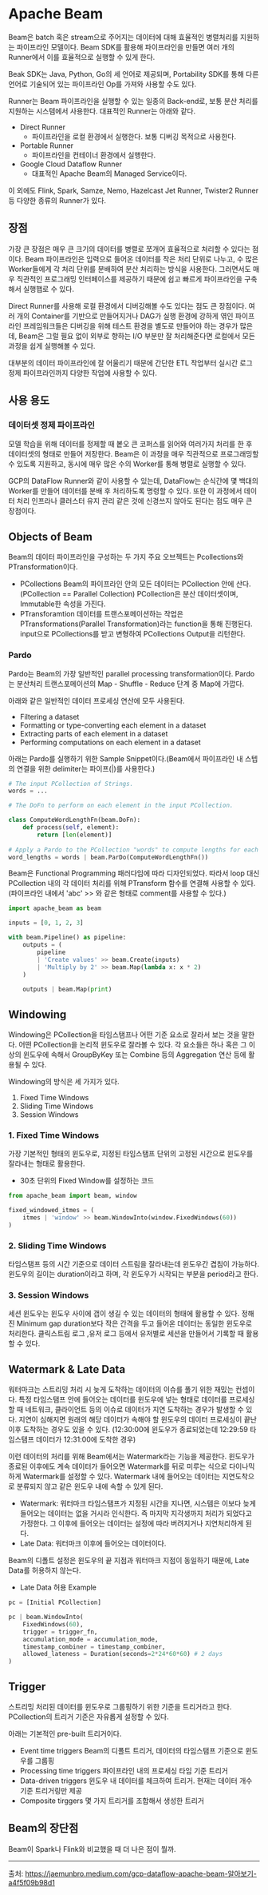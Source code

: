 # Apache Beam

Beam은 batch 혹은 stream으로 주어지는 데이터에 대해 효율적인 병렬처리를 지원하는 파이프라인 모델이다. Beam SDK를 활용해 파이프라인을 만들면 여러 개의 Runner에서 이를 효율적으로 실행할 수 있게 한다.

Beak SDK는 Java, Python, Go의 세 언어로 제공되며, Portability SDK를 통해 다른 언어로 기술되어 있는 파이프라인 Op를 가져와 사용할 수도 있다.

Runner는 Beam 파이프라인을 실행할 수 있는 일종의 Back-end로, 보통 분산 처리를 지원하는 시스템에서 사용한다. 대표적인 Runner는 아래와 같다.

- Direct Runner
    - 파이프라인을 로컬 환경에서 실행한다. 보통 디버깅 목적으로 사용한다.
- Portable Runner
    - 파이프라인을 컨테이너 환경에서 실행한다.
- Google Cloud Dataflow Runner
    - 대표적인 Apache Beam의 Managed Service이다.

이 외에도 Flink, Spark, Samze, Nemo, Hazelcast Jet Runner, Twister2 Runner 등 다양한 종류의 Runner가 있다.



## 장점

가장 큰 장점은 매우 큰 크기의 데이터를 병렬로 쪼개어 효율적으로 처리할 수 있다는 점이다. Beam 파이프라인은 입력으로 들어온 데이터를 작은 처리 단위로 나누고, 수 많은 Worker들에게 각 처리 단위를 분배하여 분산 처리하는 방식을 사용한다. 그러면서도 매우 직관적인 프로그래밍 인터페이스를 제공하기 때문에 쉽고 빠르게 파이프라인을 구축해서 실행햅로 수 있다.

Direct Runner를 사용해 로컬 환경에서 디버깅해볼 수도 있다는 점도 큰 장점이다. 여러 개의 Container를 기반으로 만들어지거나 DAG가 실행 환경에 강하게 엮인 파이프라인 프레임워크들은 디버깅을 위해 테스트 환경을 별도로 만들어야 하는 경우가 많은데, Beam은 그럴 필요 없이 외부로 향하는 I/O 부분만 잘 처리해준다면 로컬에서 모든 과정을 쉽게 실행해볼 수 있다.

대부분의 데이터 파이프라인에 잘 어울리기 때문에 간단한 ETL 작업부터 실시간 로그 정제 파이프라인까지 다양한 작업에 사용할 수 있다. 



## 사용 용도

### 데이터셋 정제 파이프라인

모델 학습을 위해 데이터를 정제할 때 봍오 큰 코퍼스를 읽어와 여러가지 처리를 한 후 데이터셋의 형태로 만들어 저장한다. Beam은 이 과정을 매우 직관적으로 프로그래밍할 수 있도록 지원하고, 동시에 매우 많은 수의 Worker를 통해 병렬로 실행할 수 있다.

GCP의 DataFlow Runner와 같이 사용할 수 있는데, DataFlow는 순식간에 몇 백대의 Worker를 만들어 데이터를 분배 후 처리하도록 명령할 수 있다. 또한 이 과정에서 데이터 처리 인프라나 클러스터 유지 관리 같은 것에 신경쓰지 않아도 된다는 점도 매우 큰 장점이다.



## Objects of Beam

Beam의 데이터 파이프라인을 구성하는 두 가지 주요 오브젝트는 Pcollections와 PTransformation이다.

- PCollections
    Beam의 파이프라인 안의 모든 데이터는 PCollection 안에 산다. (PCollection == Parallel Collection)
    PCollection은 분산 데이터셋이며, Immutable한 속성을 가진다.
- PTransforamtion
    데이터를 트랜스포메이션하는 작업은 PTransformations(Parallel Transformation)라는 function을 통해 진행된다. input으로 PCollections를 받고 변형하여 PCollections Output을 리턴한다.



### Pardo

Pardo는 Beam의 가장 일반적인 parallel processing transformation이다. Pardo는 분산처리 트랜스포메이션의 Map - Shuffle - Reduce 단계 중 Map에 가깝다. 

아래와 같은 일반적인 데이터 프로세싱 연산에 모두 사용된다.

- Filtering a dataset
- Formatting or type-converting each element in a dataset
- Extracting parts of each element in a dataset
- Performing computations on each element in a dataset

아래는 Pardo를 실행하기 위한 Sample Snippet이다.(Beam에서 파이프라인 내 스텝의 연결을 위한 delimiter는 파이프(|)를 사용한다.)

```python
# The input PCollection of Strings.
words = ...

# The DoFn to perform on each element in the input PCollection.

class ComputeWordLengthFn(beam.DoFn):
    def process(self, element):
        return [len(element)]
    
# Apply a Pardo to the PCollection "words" to compute lengths for each word.
word_lengths = words | beam.ParDo(ComputeWordLengthFn())
```



Beam은 Functional Programming 패러다임에 따라 디자인되었다. 따라서 loop 대신 PCollection 내의 각 데이터 처리를 위해 PTransform 함수를 연결해 사용할 수 있다. (파이프라인 내에서 'abc' >> 와 같은 형태로 comment를 사용할 수 있다.)

```python
import apache_beam as beam

inputs = [0, 1, 2, 3]

with beam.Pipeline() as pipeline:
    outputs = (
    	pipeline
        | 'Create values' >> beam.Create(inputs)
        | 'Multiply by 2' >> beam.Map(lambda x: x * 2)
    )
    
    outputs | beam.Map(print)
```



## Windowing

Windowing은 PCollection을 타임스탬프나 어떤 기준 요소로 잘라서 보는 것을 말한다. 어떤 PCollection을 논리적 윈도우로 잘라볼 수 있다. 각 요소들은 하나 혹은 그 이상의 윈도우에 속해서 GroupByKey 또는 Combine 등의 Aggregation 연산 등에 활용될 수 있다.

Windowing의 방식은 세 가지가 있다.

1. Fixed Time Windows
2. Sliding Time Windows
3. Session Windows



### 1. Fixed Time Windows

가장 기본적인 형태의 윈도우로, 지정된 타임스탬프 단위의 고정된 시간으로 윈도우를 잘라내는 형태로 활용한다.

- 30초 단위의 Fixed Window를 설정하는 코드

```python
from apache_beam import beam, window

fixed_windowed_itmes = (
    itmes | 'window' >> beam.WindowInto(window.FixedWindows(60))
)
```



### 2. Sliding Time Windows

타임스탬프 등의 시간 기준으로 데이터 스트림을 잘라내는데 윈도우간 겹침이 가능하다. 윈도우의 길이는 duration이라고 하며, 각 윈도우가 시작되는 부분을 period라고 한다.



### 3. Session Windows

세션 윈도우는 윈도우 사이에 갭이 생길 수 있는 데이터의 형태에 활용할 수 있다. 정해진 Minimum gap duration보다 작은 간격을 두고 들어온 데이터는 동일한 윈도우로 처리한다. 클릭스트림 로그 ,유저 로그 등에서 유저별로 세션을 만들어서 기록할 때 활용할 수 있다.



## Watermark & Late Data

워터마크는 스트리밍 처리 시 늦게 도착하는 데이터의 이슈를 풀기 위한 재밌는 컨셉이다. 특정 타임스탬프 안에 들어오는 데이터를 윈도우에 넣는 형태로 데이터를 프로세싱할 때 네트워크, 클라이언트 등의 이슈로 데이터가 지연 도착하는 경우가 발생할 수 있다. 지연이 심해지면 원래의 해당 데이터가 속해야 할 윈도우의 데이터 프로세싱이 끝난 이후 도착하는 경우도 있을 수 있다. (12:30:00에 윈도우가 종료되었는데 12:29:59 타임스탬프 데이터가 12:31:00에 도착한 경우)

이런 데이터의 처리를 위해 Beam에서는 Watermark라는 기능을 제공한다. 윈도우가 종료된 이후에도 계속 데이터가 들어오면 Watermark를 뒤로 미루는 식으로 다이나믹하게 Watermark를 설정할 수 있다. Watermark 내에 들어오는 데이터는 지연도착으로 분류되지 않고 같은 윈도우 내에 속할 수 있게 된다. 

- Watermark: 워터마크 타임스탬프가 지정된 시간을 지나면, 시스템은 이보다 늦게 들어오는 데이터는 없을 거시라 인식한다. 즉 마지막 지각생까지 처리가 되었다고 가정한다. 그 이후에 들어오는 데이터는 설정에 따라 버려지거나 지연처리하게 된다.
- Late Data: 워터마크 이후에 들어오는 데이터이다.

Beam의 디폴트 설정은 윈도우의 끝 지점과 워터마크 지점이 동일하기 때문에, Late Data를 허용하지 않는다.

- Late Data 허용 Example

```python
pc = [Initial PCollection]

pc | beam.WindowInto(
	FixedWindows(60),
    trigger = trigger_fn,
    accumulation_mode = accumulation_mode,
    timestamp_combiner = timestamp_combiner,
    allowed_lateness = Duration(seconds=2*24*60*60) # 2 days
)
```



## Trigger

스트리밍 처리된 데이터를 윈도우로 그룹핑하기 위한 기준을 트리거라고 한다. PCollection의 트리거 기준은 자유롭게 설정할 수 있다.

아래는 기본적인 pre-built 트리거이다.

- Event time triggers
    Beam의 디폴트 트리거, 데이터의 타임스탬프 기준으로 윈도우를 그룹핑
- Processing time triggers
    파이프라인 내의 프로세싱 타임 기준 트리거
- Data-driven triggers
    윈도우 내 데이터를 체크하여 트리거. 현재는 데이터 개수 기준 트리거링만 제공
- Composite tirggers
    몇 가지 트리거를 조합해서 생성한 트리거



## Beam의 장단점

Beam이 Spark나 Flink와 비교했을 때 더 나은 점이 뭘까.

---

출처: https://jaemunbro.medium.com/gcp-dataflow-apache-beam-알아보기-a4f5f09b98d1